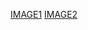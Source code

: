 [IMAGE1](https://www.tinkercad.com/things/300J6uYPRCD-led-blink/editel)
[IMAGE2](https://www.tinkercad.com/things/exMrCRIA4F3-amazing-rottis/editel?tenant=circuits)
